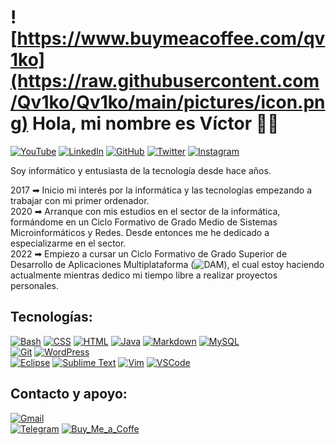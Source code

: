 # ![https://www.buymeacoffee.com/qv1ko](https://raw.githubusercontent.com/Qv1ko/Qv1ko/main/pictures/icon.png) Hola, mi nombre es Víctor 👋🏼

[![YouTube](https://img.shields.io/badge/YouTube-FF0000?style=for-the-badge&logo=youtube&logoColor=white&labelColor=101010)](https://www.youtube.com/@qv1ko)
[![LinkedIn](https://img.shields.io/badge/LinkedIn-0077B5?style=for-the-badge&logo=linkedin&logoColor=white&labelColor=101010)](https://www.linkedin.com/in/qv1ko/)
[![GitHub](https://img.shields.io/badge/GitHub-171515?style=for-the-badge&logo=github&logoColor=white&labelColor=101010)](https://github.com/Qv1ko)
[![Twitter](https://img.shields.io/badge/Twitter-1DA1F2?style=for-the-badge&logo=twitter&logoColor=white&labelColor=101010)](https://twitter.com/qv1ko)
[![Instagram](https://img.shields.io/badge/Instagram-E4405F?style=for-the-badge&logo=instagram&logoColor=white&labelColor=101010)](https://instagram.com/qv1k0)

Soy informático y entusiasta de la tecnología desde hace años.

2017 ➡ Inicio mi interés por la informática y las tecnologías empezando a trabajar con mi primer ordenador.
</br>
2020 ➡ Arranque con mis estudios en el sector de la informática, formándome en un Ciclo Formativo de Grado Medio de Sistemas Microinformáticos y Redes. Desde entonces me he dedicado a especializarme en el sector.
</br>
2022 ➡ Empiezo a cursar un Ciclo Formativo de Grado Superior de Desarrollo de Aplicaciones Multiplataforma (![DAM](https://github.com/Qv1ko/DAM)), el cual estoy haciendo actualmente mientras dedico mi tiempo libre a realizar proyectos personales.
  
## Tecnologías:
[![Bash](https://img.shields.io/badge/Bash-FFED01?style=for-the-badge&logo=linux&logoColor=white&labelColor=101010)]()
[![CSS](https://img.shields.io/badge/CSS-004CE8?style=for-the-badge&logo=css3&logoColor=white&labelColor=101010)]()
[![HTML](https://img.shields.io/badge/HTML-E64C18?style=for-the-badge&logo=html5&logoColor=white&labelColor=101010)]()
[![Java](https://img.shields.io/badge/Java-007396?style=for-the-badge&logo=oracle&logoColor=white&labelColor=101010)]()
[![Markdown](https://img.shields.io/badge/Markdown-000000?style=for-the-badge&logo=markdown&logoColor=white&labelColor=101010)]()
[![MySQL](https://img.shields.io/badge/MySQL-4479A1?style=for-the-badge&logo=mysql&logoColor=white&labelColor=101010)]()
</br>
[![Git](https://img.shields.io/badge/Git-F05033?style=for-the-badge&logo=git&logoColor=white&labelColor=101010)]()
[![WordPress](https://img.shields.io/badge/WordPress-2E759C?style=for-the-badge&logo=wordpress&logoColor=white&labelColor=101010)]()
</br>
[![Eclipse](https://img.shields.io/badge/Eclipse-281A54?style=for-the-badge&logo=eclipse&logoColor=white&labelColor=101010)]()
[![Sublime Text](https://img.shields.io/badge/Sublime_Text-F89908?style=for-the-badge&logo=sublimetext&logoColor=white&labelColor=101010)]()
[![Vim](https://img.shields.io/badge/Vim-19953F?style=for-the-badge&logo=vim&logoColor=white&labelColor=101010)]()
[![VSCode](https://img.shields.io/badge/Visual_Studio_Code-4EA8F2?style=for-the-badge&logo=visual-studio-code&logoColor=white&labelColor=101010)]()


## Contacto y apoyo:
[![Gmail](https://img.shields.io/badge/vicgarmur947@gmail.com-Email_personal-D14836?style=for-the-badge&logo=gmail&logoColor=white&labelColor=101010)](mailto:vicgarmur947@gmail.com)
</br>
[![Telegram](https://img.shields.io/badge/Telegram-0088CC?style=for-the-badge&logo=telegram&logoColor=white&labelColor=101010)](https://www.linkedin.com/in/qv1ko/)
[![Buy_Me_a_Coffe](https://img.shields.io/badge/Buy_me_a_coffe-Apoya_mi_trabajo-FFDD00?style=for-the-badge&logo=buy-me-a-coffee&logoColor=white&labelColor=101010)](https://www.buymeacoffee.com/qv1ko)
